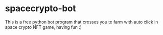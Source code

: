 # spacecrypto-bot
This is a free python bot program that crosses you to farm with auto click in space crypto NFT game, having fun :)
